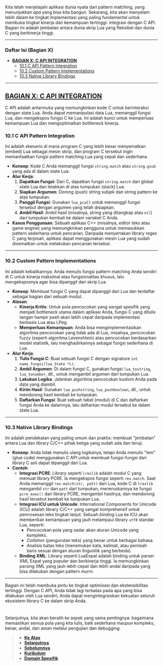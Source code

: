 Kita telah menjelajahi aplikasi dunia nyata dari pattern matching, yang menunjukkan _apa_ yang bisa kita bangun. Sekarang, kita akan menyelam lebih dalam ke tingkat implementasi yang paling fundamental untuk membuka tingkat kinerja dan kemampuan tertinggi: integrasi dengan C API. Bagian ini adalah jembatan antara dunia skrip Lua yang fleksibel dan dunia C yang berkinerja tinggi.

---

### Daftar Isi (Bagian X)

- [**BAGIAN X: C API INTEGRATION**](#bagian-x-c-api-integration)
  - [10.1 C API Pattern Integration](#101-c-api-pattern-integration)
  - [10.2 Custom Pattern Implementations](#102-custom-pattern-implementations)
  - [10.3 Native Library Bindings](#103-native-library-bindings)

---

## **[BAGIAN X: C API INTEGRATION][0]**

C API adalah antarmuka yang memungkinkan kode C untuk berinteraksi dengan state Lua. Anda dapat memanipulasi data Lua, memanggil fungsi Lua, dan mengekspos fungsi C ke Lua. Ini adalah kunci untuk memperluas kemampuan Lua dan mengoptimalkan bottleneck kinerja.

### 10.1 C API Pattern Integration

Ini adalah skenario di mana program C yang lebih besar menyematkan (embed) Lua sebagai mesin skrip, dan program C tersebut ingin memanfaatkan fungsi pattern matching Lua yang cepat dan sederhana.

- **Konsep**: Kode C Anda memanggil fungsi `string.match` atau `string.gsub` yang ada di dalam state Lua.
- **Alur Kerja**:
  1.  **Dapatkan Fungsi**: Dari C, dapatkan fungsi `string.match` dari global state Lua dan letakkan di atas tumpukan (stack) Lua.
  2.  **Siapkan Argumen**: Dorong (push) string subjek dan string pattern ke atas tumpukan.
  3.  **Panggil Fungsi**: Gunakan `lua_pcall` untuk memanggil fungsi tersebut dengan argumen yang telah disiapkan.
  4.  **Ambil Hasil**: Ambil hasil (misalnya, string yang ditangkap atau `nil`) dari tumpukan kembali ke dalam variabel C Anda.
- **Kasus Penggunaan**: Sebuah aplikasi C++ (misalnya, editor teks atau game engine) yang memungkinkan pengguna untuk memasukkan pattern sederhana untuk pencarian. Daripada menyertakan library regex C yang terpisah, aplikasi dapat menggunakan mesin Lua yang sudah disematkan untuk melakukan pencarian tersebut.

---

### 10.2 Custom Pattern Implementations

Ini adalah kebalikannya: Anda menulis fungsi pattern matching Anda sendiri di C untuk kinerja maksimal atau fungsionalitas khusus, lalu mengeksposnya agar bisa dipanggil dari skrip Lua.

- **Konsep**: Membuat fungsi C yang dapat dipanggil dari Lua dan terdaftar sebagai bagian dari sebuah modul.
- **Alasan**:
  - **Kinerja Kritis**: Untuk pola pencocokan yang sangat spesifik yang menjadi bottleneck utama dalam aplikasi Anda, fungsi C yang ditulis tangan hampir pasti akan lebih cepat daripada implementasi berbasis Lua atau LPeg.
  - **Memperluas Kemampuan**: Anda bisa mengimplementasikan algoritma pencocokan yang tidak ada di Lua, misalnya, pencocokan fuzzy (seperti algoritma Levenshtein) atau pencocokan berdasarkan model statistik, lalu menghadirkannya sebagai fungsi sederhana di Lua.
- **Alur Kerja**:
  1.  **Tulis Fungsi C**: Buat sebuah fungsi C dengan signature `int nama_fungsi(lua_State *L)`.
  2.  **Ambil Argumen**: Di dalam fungsi C, gunakan fungsi `lua_tostring`, `lua_tonumber`, dll., untuk mengambil argumen dari tumpukan Lua.
  3.  **Lakukan Logika**: Jalankan algoritma pencocokan kustom Anda pada data yang diambil.
  4.  **Kirim Hasil**: Gunakan `lua_pushstring`, `lua_pushboolean`, dll., untuk mendorong hasil kembali ke tumpukan.
  5.  **Daftarkan Fungsi**: Buat sebuah tabel (modul) di C dan daftarkan fungsi Anda ke dalamnya, lalu daftarkan modul tersebut ke dalam state Lua.

---

### 10.3 Native Library Bindings

Ini adalah pendekatan yang paling umum dan praktis: membuat "jembatan" antara Lua dan library C/C++ pihak ketiga yang sudah ada dan teruji.

- **Konsep**: Anda tidak menulis ulang logikanya, tetapi Anda menulis "lem" (glue code) menggunakan C API untuk membuat fungsi-fungsi dari library C asli dapat dipanggil dari Lua.
- **Contoh**:
  - **Integrasi PCRE**: Library seperti `lrexlib` adalah modul C yang memuat library PCRE. Ia mengekspos fungsi seperti `rex.match`. Saat Anda memanggil `rex.match(str, patt)` dari Lua, kode C di `lrexlib` mengambil `str` dan `patt` dari tumpukan, meneruskannya ke fungsi `pcre_exec()` dari library PCRE, mengambil hasilnya, dan mendorong hasil tersebut kembali ke tumpukan Lua.
  - **Integrasi ICU untuk Unicode**: International Components for Unicode (ICU) adalah library C/C++ yang sangat komprehensif untuk pemrosesan teks tingkat lanjut. Sebuah _binding_ Lua ke ICU akan memberikan kemampuan yang jauh melampaui library `utf8` standar Lua, seperti:
    - Pencocokan pola yang sadar akan aturan Unicode yang kompleks.
    - _Collation_ (pengurutan teks) yang benar untuk berbagai bahasa.
    - Analisis batas teks (menemukan kata, kalimat, atau pemisah baris sesuai dengan aturan linguistik yang berbeda).
  - **Binding XML**: Library seperti LuaExpat adalah binding untuk parser XML Expat yang populer dan berkinerja tinggi. Ia memungkinkan parsing XML yang jauh lebih cepat dan lebih andal daripada yang bisa dilakukan dengan pattern murni.

---

Bagian ini telah membuka pintu ke tingkat optimisasi dan ekstensibilitas tertinggi. Dengan C API, Anda tidak lagi terbatas pada apa yang bisa dilakukan oleh Lua sendiri; Anda dapat mengintegrasikan kekuatan seluruh ekosistem library C ke dalam skrip Anda.

#

Selanjutnya, kita akan beralih ke aspek yang sama pentingnya: bagaimana memastikan semua pola yang kita tulis, baik sederhana maupun kompleks, benar, andal, dan aman melalui pengujian dan debugging.

> - **[Ke Atas](#)**
> - **[Selanjutnya][selanjutnya]**
> - **[Sebelumnya][sebelumnya]**
> - **[Kurikulum][kurikulum]**
> - **[Domain Spesifik][domain]**

[domain]: ../../../../../../README.md
[kurikulum]: ../../../../README.md
[sebelumnya]: ../bagian-9/README.md
[selanjutnya]: ../bagian-11/README.md

<!----------------------------------------------------->

[0]: ../README.md
[1]: ../
[2]: ../
[3]: ../
[4]: ../
[5]: ../
[6]: ../
[7]: ../
[8]: ../
[9]: ../
[10]: ../
[11]: ../
[12]: ../
[13]: ../
[14]: ../
[15]: ../
[16]: ../
[17]: ../
[18]: ../

